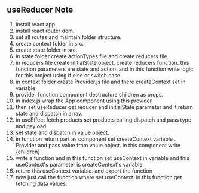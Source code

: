## useReducer Note
1. install react app.
2. install react router dom.
3. set all routes and maintain folder structure.
4. create context folder in src.
5. create state folder in src.
6. in state folder create actionTypes file and create reducers file.
7. in reducers file create initialState object. create reducers function. this function parameters are state and action. and in this function write logic for this project using if else or switch case.
8. in context folder create Provider.js file and there createContext set in variable.
9. provider function component destructure children as props.
10. in index.js wrap the App component using this provider.
11. then set useReducer get reducer and initialState parameter and it return state and dispatch in array.
12. in useEffect fetch products set products calling dispatch and pass type and payload.
13. set state and dispatch in value object.
14. in function return part as component set createContext variable . Provider and pass value from value object. in this component write {children}
15. write a function and in this function set useContext in variable and this useContext's parameter is createContext's variable. 
16. return this useContext variable. and export the function
17. now just call the function where set useContext. in this function get fetching data values.
